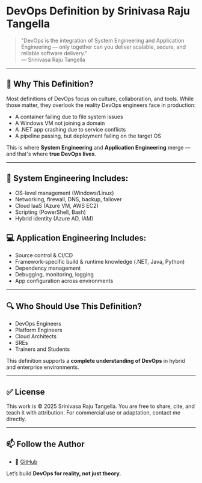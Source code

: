# DevOps Definition by Srinivasa Raju Tangella

> "DevOps is the integration of System Engineering and Application Engineering — only together can you deliver scalable, secure, and reliable software delivery."  
> — Srinivasa Raju Tangella

---

## 🧠 Why This Definition?

Most definitions of DevOps focus on culture, collaboration, and tools. While those matter, they overlook the reality DevOps engineers face in production:

- A container failing due to file system issues
- A Windows VM not joining a domain
- A .NET app crashing due to service conflicts
- A pipeline passing, but deployment failing on the target OS

This is where **System Engineering** and **Application Engineering** merge — and that's where **true DevOps lives**.

---

## 🔧 System Engineering Includes:
- OS-level management (Windows/Linux)
- Networking, firewall, DNS, backup, failover
- Cloud IaaS (Azure VM, AWS EC2)
- Scripting (PowerShell, Bash)
- Hybrid identity (Azure AD, IAM)

## 💻 Application Engineering Includes:
- Source control & CI/CD
- Framework-specific build & runtime knowledge (.NET, Java, Python)
- Dependency management
- Debugging, monitoring, logging
- App configuration across environments

---

## 🔍 Who Should Use This Definition?

- DevOps Engineers
- Platform Engineers
- Cloud Architects
- SREs
- Trainers and Students

This definition supports a **complete understanding of DevOps** in hybrid and enterprise environments.

---

## ✅ License

This work is © 2025 Srinivasa Raju Tangella. You are free to share, cite, and teach it with attribution. For commercial use or adaptation, contact me directly.

---

## 📫 Follow the Author


- 🔗 [GitHub](https://github.com/sresrinivas)

Let’s build **DevOps for reality, not just theory.**
